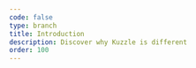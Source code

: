 ```yaml
---
code: false
type: branch
title: Introduction
description: Discover why Kuzzle is different
order: 100
---
```



